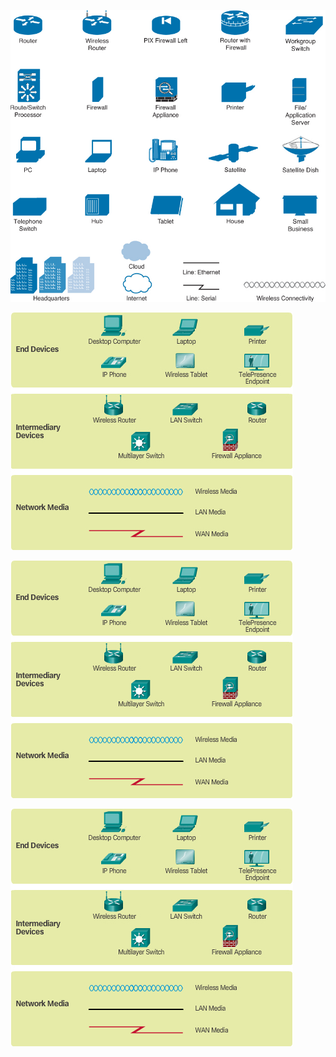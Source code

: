 ![Alt text](image.png)


![Alt text](image-1.png)


![Alt text](image-2.png)


![Alt text](image-3.png)
